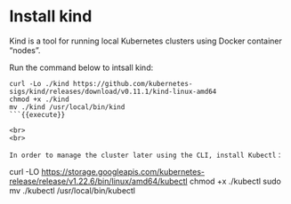 # Install kind   
   
Kind is a tool for running local Kubernetes clusters using Docker container “nodes”.

Run the command below to intsall kind:
```
curl -Lo ./kind https://github.com/kubernetes-sigs/kind/releases/download/v0.11.1/kind-linux-amd64  
chmod +x ./kind  
mv ./kind /usr/local/bin/kind
```{{execute}}  
    
<br>
<br>

In order to manage the cluster later using the CLI, install Kubectl：    
```
curl -LO https://storage.googleapis.com/kubernetes-release/release/v1.22.6/bin/linux/amd64/kubectl
chmod +x ./kubectl
sudo mv ./kubectl /usr/local/bin/kubectl
```{{execute}}


